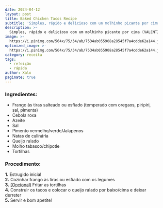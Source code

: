 ```yaml
---
date: 2024-04-12
layout: post
title: Baked Chicken Tacos Recipe
subtitle: 'Simples, rápido e delicioso com um molhinho picante por cima (VALENTINA).'
description: >-
  Simples, rápido e delicioso com um molhinho picante por cima (VALENTINA).
image: >-
  https://i.pinimg.com/564x/75/34/ab/7534ab055908a28545f7a4cdde62a144.jpg
optimized_image: >-
  https://i.pinimg.com/564x/75/34/ab/7534ab055908a28545f7a4cdde62a144.jpg
category: receita
tags:
  - refeição
  - rápida
author: Xalo
paginate: true
---
```


### Ingredientes:

* Frango às tiras salteado ou esfiado (temperado com oregaos, piripiri, sal, pimenta)  
* Cebola roxa  
* Azeite  
* Sal  
* Pimento vermelho/verde/Jalapenos  
* Natas de culinária  
* Queijo ralado  
* Molho tabasco/chipotle  
* Tortilhas  

### Procedimento:

**1.** Estrugido inicial  
**2.** Cozinhar frango às tiras ou esfiado com os legumes  
**3.** <ins>(Opcional)</ins> Fritar as tortilhas  
**4.** Construir os tacos e colocar o queijo ralado por baixo/cima e deixar derreter  
**5.** Servir e bom apetite!  

